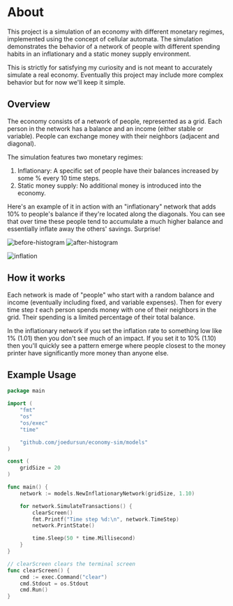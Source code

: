 # About

This project is a simulation of an economy with different monetary regimes,
implemented using the concept of cellular automata. The simulation demonstrates
the behavior of a network of people with different spending habits in an
inflationary and a static money supply environment.

This is strictly for satisfying my curiosity and is not meant to accurately simulate
a real economy. Eventually this project may include more complex behavior but
for now we'll keep it simple.

## Overview

The economy consists of a network of people, represented as a grid. Each person
in the network has a balance and an income (either stable or variable). People
can exchange money with their neighbors (adjacent and diagonal).

The simulation features two monetary regimes:

1. Inflationary: A specific set of people have their balances increased by some % every 10 time steps.
2. Static money supply: No additional money is introduced into the economy.

Here's an example of it in action with an "inflationary" network that adds 10%
to people's balance if they're located along the diagonals. You can see that
over time these people tend to accumulate a much higher balance and essentially
inflate away the others' savings. Surprise!

![before-histogram](https://user-images.githubusercontent.com/1846807/230923067-c958375d-3c78-4885-95bd-274d9b3f1cdd.png)
![after-histogram](https://user-images.githubusercontent.com/1846807/230923043-d03d86c7-46a2-45d8-8ccb-58f80df51ad8.png)



![inflation](https://user-images.githubusercontent.com/1846807/230749657-079f47a3-9903-403d-9e24-ed20b72adf0e.gif)

## How it works

Each network is made of "people" who start with a random balance and income (eventually including fixed,
and variable expenses). Then for every time step _t_ each person spends money with one of their neighbors
in the grid. Their spending is a limited percentage of their total balance.

In the inflationary network if you set the inflation rate to something low like 1% (1.01) then
you don't see much of an impact. If you set it to 10% (1.10) then you'll quickly see a pattern
emerge where people closest to the money printer have significantly more money than anyone else.


## Example Usage

```go
package main

import (
	"fmt"
	"os"
	"os/exec"
	"time"

	"github.com/joedursun/economy-sim/models"
)

const (
	gridSize = 20
)

func main() {
	network := models.NewInflationaryNetwork(gridSize, 1.10)

	for network.SimulateTransactions() {
		clearScreen()
		fmt.Printf("Time step %d:\n", network.TimeStep)
		network.PrintState()

		time.Sleep(50 * time.Millisecond)
	}
}

// clearScreen clears the terminal screen
func clearScreen() {
	cmd := exec.Command("clear")
	cmd.Stdout = os.Stdout
	cmd.Run()
}
```

